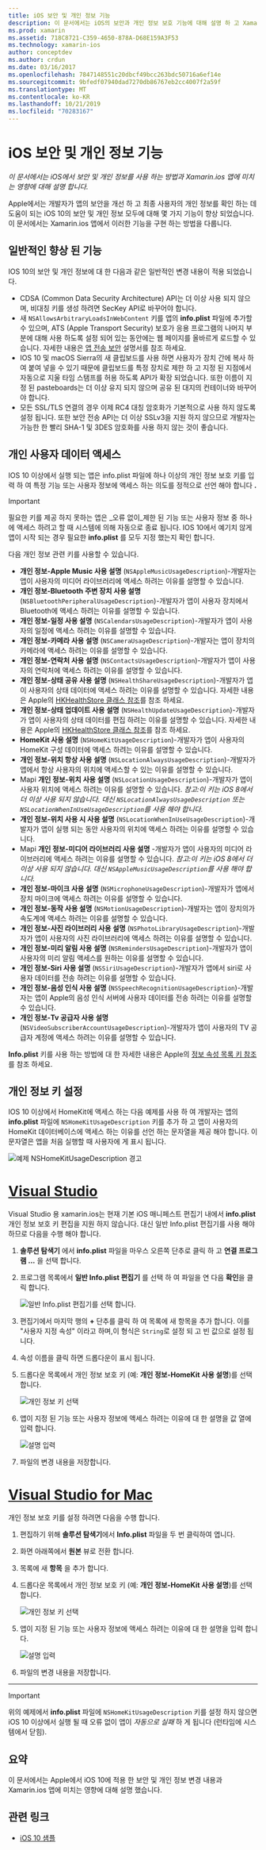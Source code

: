 ```yaml
---
title: iOS 보안 및 개인 정보 기능
description: 이 문서에서는 iOS의 보안과 개인 정보 보호 기능에 대해 설명 하 고 Xamarin.ios와 함께 사용 하는 방법을 설명 합니다. IOS 10에서 수행 된 업데이트와 개인 사용자 데이터에 액세스 하는 방법을 살펴봅니다.
ms.prod: xamarin
ms.assetid: 718C8721-C359-4650-878A-D68E159A3F53
ms.technology: xamarin-ios
author: conceptdev
ms.author: crdun
ms.date: 03/16/2017
ms.openlocfilehash: 7847148551c20dbcf49bcc263bdc50716a6ef14e
ms.sourcegitcommit: 9bfedf07940dad7270db86767eb2cc4007f2a59f
ms.translationtype: MT
ms.contentlocale: ko-KR
ms.lasthandoff: 10/21/2019
ms.locfileid: "70283167"
---
```

# <a name="ios-security-and-privacy-features"></a>iOS 보안 및 개인 정보 기능

_이 문서에서는 iOS에서 보안 및 개인 정보를 사용 하는 방법과 Xamarin.ios 앱에 미치는 영향에 대해 설명 합니다._

Apple에서는 개발자가 앱의 보안을 개선 하 고 최종 사용자의 개인 정보를 확인 하는 데 도움이 되는 iOS 10의 보안 및 개인 정보 모두에 대해 몇 가지 기능이 향상 되었습니다. 이 문서에서는 Xamarin.ios 앱에서 이러한 기능을 구현 하는 방법을 다룹니다.

<a name="General-Enhancements" />

## <a name="general-enhancements"></a>일반적인 향상 된 기능

IOS 10의 보안 및 개인 정보에 대 한 다음과 같은 일반적인 변경 내용이 적용 되었습니다.

- CDSA (Common Data Security Architecture) API는 더 이상 사용 되지 않으며, 비대칭 키를 생성 하려면 SecKey API로 바꾸어야 합니다.
- 새 `NSAllowsArbitraryLoadsInWebContent` 키를 앱의 **info.plist** 파일에 추가할 수 있으며, ATS (Apple Transport Security) 보호가 응용 프로그램의 나머지 부분에 대해 사용 하도록 설정 되어 있는 동안에는 웹 페이지를 올바르게 로드할 수 있습니다. 자세한 내용은 [앱 전송 보안](~/ios/app-fundamentals/ats.md) 설명서를 참조 하세요.
- IOS 10 및 macOS Sierra의 새 클립보드를 사용 하면 사용자가 장치 간에 복사 하 여 붙여 넣을 수 있기 때문에 클립보드를 특정 장치로 제한 하 고 지정 된 지점에서 자동으로 지울 타임 스탬프를 허용 하도록 API가 확장 되었습니다. 또한 이름이 지정 된 pasteboards는 더 이상 유지 되지 않으며 공유 된 대지의 컨테이너와 바꾸어야 합니다.
- 모든 SSL/TLS 연결의 경우 이제 RC4 대칭 암호화가 기본적으로 사용 하지 않도록 설정 됩니다. 또한 보안 전송 API는 더 이상 SSLv3을 지원 하지 않으므로 개발자는 가능한 한 빨리 SHA-1 및 3DES 암호화를 사용 하지 않는 것이 좋습니다.

<a name="Accessing-Private-User-Data" />

## <a name="accessing-private-user-data"></a>개인 사용자 데이터 액세스

IOS 10 이상에서 실행 되는 앱은 info.plist 파일에 하나 이상의 개인 정보 보호 키를 입력 하 여 특정 기능 또는 사용자 정보에 액세스 하는 의도를 정적으로 선언 해야 합니다 **.**

> [!IMPORTANT]
> 필요한 키를 제공 하지 못하는 앱은 _오류 없이_제한 된 기능 또는 사용자 정보 중 하나에 액세스 하려고 할 때 시스템에 의해 자동으로 종료 됩니다. IOS 10에서 예기치 않게 앱이 시작 되는 경우 필요한 **info.plist** 를 모두 지정 했는지 확인 합니다.

다음 개인 정보 관련 키를 사용할 수 있습니다.

- **개인 정보-Apple Music 사용 설명** (`NSAppleMusicUsageDescription`)-개발자는 앱이 사용자의 미디어 라이브러리에 액세스 하려는 이유를 설명할 수 있습니다.
- **개인 정보-Bluetooth 주변 장치 사용 설명** (`NSBluetoothPeripheralUsageDescription`)-개발자가 앱이 사용자 장치에서 Bluetooth에 액세스 하려는 이유를 설명할 수 있습니다.
- **개인 정보-일정 사용 설명** (`NSCalendarsUsageDescription`)-개발자가 앱이 사용자의 일정에 액세스 하려는 이유를 설명할 수 있습니다.
- **개인 정보-카메라 사용 설명** (`NSCameraUsageDescription`)-개발자는 앱이 장치의 카메라에 액세스 하려는 이유를 설명할 수 있습니다.
- **개인 정보-연락처 사용 설명** (`NSContactsUsageDescription`)-개발자가 앱이 사용자의 연락처에 액세스 하려는 이유를 설명할 수 있습니다.
- **개인 정보-상태 공유 사용 설명** (`NSHealthShareUsageDescription`)-개발자가 앱이 사용자의 상태 데이터에 액세스 하려는 이유를 설명할 수 있습니다. 자세한 내용은 Apple의 [HKHealthStore 클래스 참조](https://developer.apple.com/reference/healthkit/hkhealthstore)를 참조 하세요.
- **개인 정보-상태 업데이트 사용 설명** (`NSHealthUpdateUsageDescription`)-개발자가 앱이 사용자의 상태 데이터를 편집 하려는 이유를 설명할 수 있습니다. 자세한 내용은 Apple의 [HKHealthStore 클래스 참조](https://developer.apple.com/reference/healthkit/hkhealthstore)를 참조 하세요.
- **HomeKit 사용 설명** (`NSHomeKitUsageDescription`)-개발자가 앱이 사용자의 HomeKit 구성 데이터에 액세스 하려는 이유를 설명할 수 있습니다.
- **개인 정보-위치 항상 사용 설명** (`NSLocationAlwaysUsageDescription`)-개발자가 앱에서 항상 사용자의 위치에 액세스할 수 있는 이유를 설명할 수 있습니다.
- Mapi **개인 정보-위치 사용 설명** (`NSLocationUsageDescription`)-개발자가 앱이 사용자 위치에 액세스 하려는 이유를 설명할 수 있습니다. *참고:이 키는 iOS 8에서 더 이상 사용 되지 않습니다. 대신 `NSLocationAlwaysUsageDescription` 또는 `NSLocationWhenInUseUsageDescription`를 사용 해야 합니다.*
- **개인 정보-위치 사용 시 사용 설명** (`NSLocationWhenInUseUsageDescription`)-개발자가 앱이 실행 되는 동안 사용자의 위치에 액세스 하려는 이유를 설명할 수 있습니다.
- Mapi **개인 정보-미디어 라이브러리 사용 설명** -개발자가 앱이 사용자의 미디어 라이브러리에 액세스 하려는 이유를 설명할 수 있습니다. *참고:이 키는 iOS 8에서 더 이상 사용 되지 않습니다. 대신 `NSAppleMusicUsageDescription`를 사용 해야 합니다.*
- **개인 정보-마이크 사용 설명** (`NSMicrophoneUsageDescription`)-개발자가 앱에서 장치 마이크에 액세스 하려는 이유를 설명할 수 있습니다.
- **개인 정보-동작 사용 설명** (`NSMotionUsageDescription`)-개발자는 앱이 장치의가 속도계에 액세스 하려는 이유를 설명할 수 있습니다.
- **개인 정보-사진 라이브러리 사용 설명** (`NSPhotoLibraryUsageDescription`)-개발자가 앱이 사용자의 사진 라이브러리에 액세스 하려는 이유를 설명할 수 있습니다.
- **개인 정보-미리 알림 사용 설명** (`NSRemindersUsageDescription`)-개발자가 앱이 사용자의 미리 알림 액세스를 원하는 이유를 설명할 수 있습니다.
- **개인 정보-Siri 사용 설명** (`NSSiriUsageDescription`)-개발자가 앱에서 siri로 사용자 데이터를 전송 하려는 이유를 설명할 수 있습니다.
- **개인 정보-음성 인식 사용 설명** (`NSSpeechRecognitionUsageDescription`)-개발자는 앱이 Apple의 음성 인식 서버에 사용자 데이터를 전송 하려는 이유를 설명할 수 있습니다.
- **개인 정보-Tv 공급자 사용 설명** (`NSVideoSubscriberAccountUsageDescription`)-개발자가 앱이 사용자의 TV 공급자 계정에 액세스 하려는 이유를 설명할 수 있습니다.

**Info.plist** 키를 사용 하는 방법에 대 한 자세한 내용은 Apple의 [정보 속성 목록 키 참조](https://developer.apple.com/library/content/documentation/General/Reference/InfoPlistKeyReference/Introduction/Introduction.html#//apple_ref/doc/uid/TP40009248-SW1)를 참조 하세요.

<a name="Setting-Privacy-Keys" />

## <a name="setting-privacy-keys"></a>개인 정보 키 설정

IOS 10 이상에서 HomeKit에 액세스 하는 다음 예제를 사용 하 여 개발자는 앱의 **info.plist** 파일에 `NSHomeKitUsageDescription` 키를 추가 하 고 앱이 사용자의 HomeKit 데이터베이스에 액세스 하는 이유를 선언 하는 문자열을 제공 해야 합니다. 이 문자열은 앱을 처음 실행할 때 사용자에 게 표시 됩니다.

![예제 NSHomeKitUsageDescription 경고](security-privacy-images/info01.png "예제 NSHomeKitUsageDescription 경고")

# <a name="visual-studiotabwindows"></a>[Visual Studio](#tab/windows)

Visual Studio 용 xamarin.ios는 현재 기본 iOS 매니페스트 편집기 내에서 **info.plist** 개인 정보 보호 키 편집을 지원 하지 않습니다. 대신 일반 Info.plist 편집기를 사용 해야 하므로 다음을 수행 해야 합니다.

1. **솔루션 탐색기** 에서 **info.plist** 파일을 마우스 오른쪽 단추로 클릭 하 고 **연결 프로그램 ...** 을 선택 합니다.
2. 프로그램 목록에서 **일반 Info.plist 편집기** 를 선택 하 여 파일을 연 다음 **확인**을 클릭 합니다.

    ![일반 Info.plist 편집기를 선택 합니다.](security-privacy-images/InfoEditorSelectionVs.png "일반 Info.plist 편집기를 선택 합니다.")
3. 편집기에서 마지막 행의 **+** 단추를 클릭 하 여 목록에 새 항목을 추가 합니다. 이를 "사용자 지정 속성" 이라고 하며,이 형식은 `String`로 설정 되 고 빈 값으로 설정 됩니다.
4. 속성 이름을 클릭 하면 드롭다운이 표시 됩니다.
5. 드롭다운 목록에서 개인 정보 보호 키 (예: **개인 정보-HomeKit 사용 설명**)를 선택 합니다. 

    ![개인 정보 키 선택](security-privacy-images/InfoPListEditorSelectKey.png "개인 정보 키 선택")
6. 앱이 지정 된 기능 또는 사용자 정보에 액세스 하려는 이유에 대 한 설명을 값 열에 입력 합니다. 

    ![설명 입력](security-privacy-images/InfoPListSetValue.png "설명 입력")
7. 파일의 변경 내용을 저장합니다.

# <a name="visual-studio-for-mactabmacos"></a>[Visual Studio for Mac](#tab/macos)

개인 정보 보호 키를 설정 하려면 다음을 수행 합니다.

1. 편집하기 위해 **솔루션 탐색기**에서 **Info.plist** 파일을 두 번 클릭하여 엽니다.
2. 화면 아래쪽에서 **원본** 뷰로 전환 합니다.
3. 목록에 새 **항목** 을 추가 합니다.
4. 드롭다운 목록에서 개인 정보 보호 키 (예: **개인 정보-HomeKit 사용 설명**)를 선택 합니다. 

    ![개인 정보 키 선택](security-privacy-images/info02.png "개인 정보 키 선택")
5. 앱이 지정 된 기능 또는 사용자 정보에 액세스 하려는 이유에 대 한 설명을 입력 합니다. 

    ![설명 입력](security-privacy-images/info03.png "설명 입력")
6. 파일의 변경 내용을 저장합니다.

-----

> [!IMPORTANT]
> 위의 예제에서 **info.plist** 파일에 `NSHomeKitUsageDescription` 키를 설정 하지 않으면 iOS 10 이상에서 실행 될 때 오류 없이 앱이 _자동으로 실패_ 하 게 됩니다 (런타임에 시스템에서 닫힘).

<a name="Summary" />

## <a name="summary"></a>요약

이 문서에서는 Apple에서 iOS 10에 적용 한 보안 및 개인 정보 변경 내용과 Xamarin.ios 앱에 미치는 영향에 대해 설명 했습니다.

## <a name="related-links"></a>관련 링크

- [iOS 10 샘플](https://docs.microsoft.com/samples/browse/?products=xamarin&term=Xamarin.iOS+iOS10)
